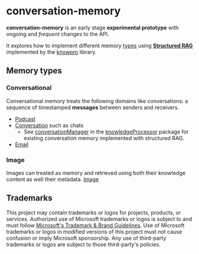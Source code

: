 # conversation-memory

**conversation-memory** is an early stage **experimental prototype** with ongoing and _frequent_ changes to the API.

It explores how to implement different memory [types](#memory-types) using [**Structured RAG**](../../knowPro/README.md) implemented by the [knowpro](../../knowPro) library.

## Memory types

### Conversational

Conversational memory treats the following domains like conversations: a sequence of timestamped **messages** between senders and receivers.

- [Podcast](./src/podcast.ts)
- [Conversation](./src/conversationMemory.ts) such as chats
  - See [conversationManager](../../knowledgeProcessor/src/conversation/conversationManager.ts) in the [knowledgeProcessor](../../knowledgeProcessor) package for existing conversation memory implemented with structured RAG.
- [Email](./src/emailMemory.ts)

### Image

Images can treated as memory and retrieved using both their knowledge content as well their metadata.
[Image](../image/)

## Trademarks

This project may contain trademarks or logos for projects, products, or services. Authorized use of Microsoft
trademarks or logos is subject to and must follow
[Microsoft's Trademark & Brand Guidelines](https://www.microsoft.com/en-us/legal/intellectualproperty/trademarks/usage/general).
Use of Microsoft trademarks or logos in modified versions of this project must not cause confusion or imply Microsoft sponsorship.
Any use of third-party trademarks or logos are subject to those third-party's policies.
